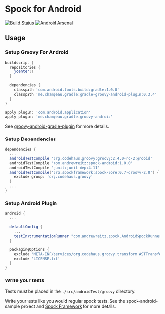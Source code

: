 # Spock for Android

[![Build Status](https://snap-ci.com/pieces029/android-spock/branch/master/build_image)](https://snap-ci.com/pieces029/android-spock/branch/master)
[![Android Arsenal](https://img.shields.io/badge/Android%20Arsenal-Spock%20for%20Android-brightgreen.svg?style=flat)](https://android-arsenal.com/details/1/1345)

## Usage

### Setup Groovy For Android

```groovy
buildscript {
  repositories {
    jcenter()
  }

  dependencies {
    classpath 'com.android.tools.build:gradle:1.0.0'
    classpath 'me.champeau.gradle:gradle-groovy-android-plugin:0.3.4'
  }
}

apply plugin: 'com.android.application'
apply plugin: 'me.champeau.gradle.groovy-android'
```

See [groovy-android-gradle-plugin](//github.com/melix/groovy-android-gradle-plugin/) for more
details.

### Setup Dependencies

```groovy
dependencies {
  ...
  androidTestCompile 'org.codehaus.groovy:groovy:2.4.0-rc-2:grooid'
  androidTestCompile 'com.andrewreitz:spock-android:1.0.0'
  androidTestCompile 'junit:junit-dep:4.11'
  androidTestCompile('org.spockframework:spock-core:0.7-groovy-2.0') {
    exclude group: 'org.codehaus.groovy'
  }
  ...
}
```

### Setup Android Plugin

```groovy
android {
  ...

  defaultConfig {
    ...
    testInstrumentationRunner "com.andrewreitz.spock.AndroidSpockRunner"
  }

  packagingOptions {
    exclude 'META-INF/services/org.codehaus.groovy.transform.ASTTransformation'
    exclude 'LICENSE.txt'
  }
}
```

### Write your tests

Tests must be placed in the `./src/androidTest/groovy` directory.

Write your tests like you would regular spock tests. See the spock-android-sample project and
[Spock Framework](//spockframework.org) for more details.

